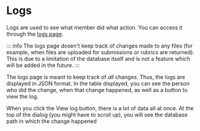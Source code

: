 # Logs

Logs are used to see what member did what action. You can access it through the [logs page](https://tsa-grouping-thing.vercel.app/admin/logs).

::: info
The logs page dosen't keep track of changes made to any files (for example, when files are uploaded for submissions or rubrics are returned). This is due to a limitation of the database itself and is not a feature which will be added in the future.
:::

The logs page is meant to keep track of _all_ changes. Thus, the logs are displayed in JSON format. In the table displayed, you can see the person who did the change, when that change happened, as well as a button to view the log.

When you click the View log button, there is a lot of data all at once. At the top of the dialog (you might have to scroll up), you will see the database path in which the change happened
